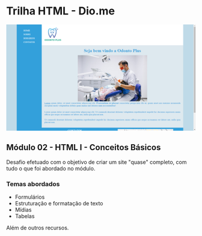 # Trilha HTML - Dio.me

![preview](./github/preview.png)

## Módulo 02 - HTML I - Conceitos Básicos

Desafio efetuado  com o objetivo de criar um site "quase" completo, com tudo o que foi abordado no módulo.

### Temas abordados

- Formulários
- Estruturação e formatação de texto
- Mídias
- Tabelas

Além de outros recursos.